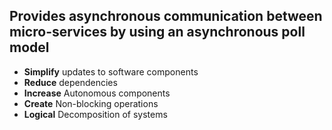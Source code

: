 ## Provides asynchronous communication between micro-services by using an asynchronous poll model
- **Simplify** updates to software components
- **Reduce** dependencies
- **Increase** Autonomous components
- **Create** Non-blocking operations
- **Logical** Decomposition of systems